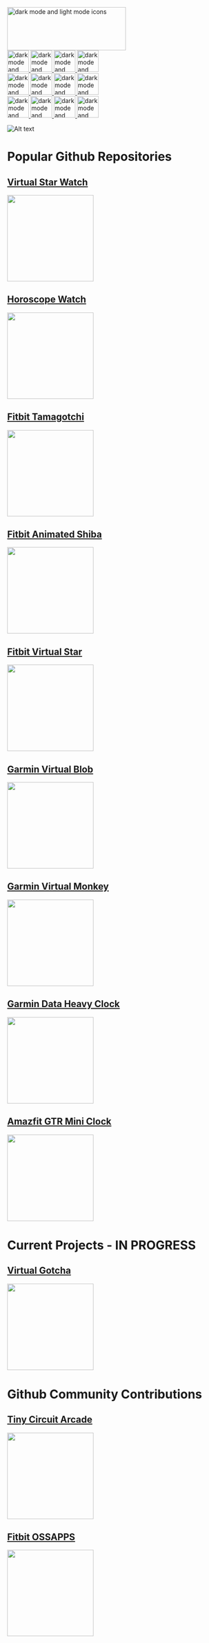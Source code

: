 

 </a>
<a href="https://www.linkedin.com/in/sarah-bass-a22465268/">
<picture>
  <source media="(prefers-color-scheme: dark)" srcset="https://github.com/SarahBass/SarahBass/assets/69780815/8c10c7c2-289b-4fb0-a1c5-028f4bd44d4e" width="275" height="100">
  <source media="(prefers-color-scheme: light)" srcset="https://github.com/SarahBass/Android-PlayStore-Icons/blob/main/GGSignature.png" width="275" height="100">
  <img alt="dark mode and light mode icons" src="https://github.com/SarahBass/SarahBass/assets/69780815/8c10c7c2-289b-4fb0-a1c5-028f4bd44d4e" width="275" height="100" >
</picture>
 </a>

</br>


<a href="https://gallery.fitbit.com/developer/850971bc-7265-471f-81f9-608d179f4ddd">
<picture>
  <source media="(prefers-color-scheme: dark)" srcset="https://sarahbass.github.io/images/facebook2x.png" width="50" height="50">
  <source media="(prefers-color-scheme: light)" srcset="https://github.com/SarahBass/Android-PlayStore-Icons/blob/main/GGFitbit.png" width="50" height="50">
  <img alt="dark mode and light mode icons" src="https://github.com/SarahBass/Android-PlayStore-Icons/blob/main/GGFitbit.png" width="50" height="50" >
</picture>
 </a>
 
<a href="https://github.com/SarahBass?tab=repositories">
<picture>
  <source media="(prefers-color-scheme: dark)" srcset="https://sarahbass.github.io/images/twitter2x.png" width="50" height="50">
  <source media="(prefers-color-scheme: light)" srcset="https://github.com/SarahBass/Android-PlayStore-Icons/blob/main/GGgithub.png" width="50" height="50">
  <img alt="dark mode and light mode icons" src="https://github.com/SarahBass/Android-PlayStore-Icons/blob/main/GGgithub.png" width="50" height="50" >
</picture>
 </a>
 
<a href="https://www.instagram.com/virtualpetstar/">
<picture>
  <source media="(prefers-color-scheme: dark)" srcset="https://sarahbass.github.io/images/instagram2x.png" width="50" height="50">
  <source media="(prefers-color-scheme: light)" srcset="https://github.com/SarahBass/Android-PlayStore-Icons/blob/main/GGInsta.png" width="50" height="50">
  <img alt="dark mode and light mode icons" src="https://github.com/SarahBass/Android-PlayStore-Icons/blob/main/GGInsta.png" width="50" height="50" >
</picture>
 </a>
 
<a href="https://apps.garmin.com/en-US/developer/f94e72b2-1bb1-4ad4-80ef-a1d38cd49c2c/apps">
<picture>
  <source media="(prefers-color-scheme: dark)" srcset="https://sarahbass.github.io/images/garminicon.png" width="50" height="50">
  <source media="(prefers-color-scheme: light)" srcset="https://github.com/SarahBass/Android-PlayStore-Icons/blob/main/GGGarmin.png" width="50" height="50">
  <img alt="dark mode and light mode icons" src="https://github.com/SarahBass/Android-PlayStore-Icons/blob/main/GGGarmin.png" width="50" height="50" >
</picture>
 </a>
 
 </br>
 
<a href="https://arcade.thumby.us/">
<picture>
  <source media="(prefers-color-scheme: dark)" srcset="https://sarahbass.github.io/images/tinycircuitslogo.png" width="50" height="50">
  <source media="(prefers-color-scheme: light)" srcset="https://github.com/SarahBass/Android-PlayStore-Icons/blob/main/GGtiny.png" width="50" height="50">
  <img alt="dark mode and light mode icons" src="https://github.com/SarahBass/Android-PlayStore-Icons/blob/main/GGtiny.png" width="50" height="50" >
</picture>
 </a>

<a href="https://play.google.com/store/apps/dev?id=8905289373249083173">
<picture>
  <source media="(prefers-color-scheme: dark)" srcset="https://sarahbass.github.io/images/googleicon.png" width="50" height="50">
  <source media="(prefers-color-scheme: light)" srcset="https://github.com/SarahBass/Android-PlayStore-Icons/blob/main/GGGoogle.png" width="50" height="50">
  <img alt="dark mode and light mode icons" src="https://github.com/SarahBass/Android-PlayStore-Icons/blob/main/GGGoogle.png" width="50" height="50" >
</picture>
 </a>
 
<a href="https://play.google.com/store/apps/details?id=com.academy.testwatch3">
<picture>
  <source media="(prefers-color-scheme: dark)" srcset="https://github.com/SarahBass/SarahBass.github.io/blob/main/images/wearosicon.png" width="50" height="50">
  <source media="(prefers-color-scheme: light)" srcset="https://github.com/SarahBass/Android-PlayStore-Icons/blob/main/GGWearOS.png" width="50" height="50">
  <img alt="dark mode and light mode icons" src="https://github.com/SarahBass/Android-PlayStore-Icons/blob/main/GGWearOS.png" width="50" height="50" >
</picture>
 </a>
 
<a href="https://www.youtube.com/@sarahbass30/videos">
<picture>
  <source media="(prefers-color-scheme: dark)" srcset="https://github.com/SarahBass/SarahBass.github.io/blob/main/images/youtube.png" width="50" height="50">
  <source media="(prefers-color-scheme: light)" srcset="https://github.com/SarahBass/Android-PlayStore-Icons/blob/main/GGYoutube.png" width="50" height="50">
  <img alt="dark mode and light mode icons" src="https://github.com/SarahBass/Android-PlayStore-Icons/blob/main/GGYoutube.png" width="50" height="50" >
</picture>
 </a>
 
  </br>
 
 <a href="https://learn.unity.com/u/sarahbass?tab=profile">
<picture>
  <source media="(prefers-color-scheme: dark)" srcset="https://github.com/SarahBass/SarahBass.github.io/blob/main/images/unityicon.png" width="50" height="50">
  <source media="(prefers-color-scheme: light)" srcset="https://github.com/SarahBass/Android-PlayStore-Icons/blob/main/GGUnity.png" width="50" height="50">
  <img alt="dark mode and light mode icons" src="https://github.com/SarahBass/Android-PlayStore-Icons/blob/main/GGUnity.png" width="50" height="50" >
</picture>
 </a>
 
 <a href="https://www.facer.io/u/SarahBass">
<picture>
  <source media="(prefers-color-scheme: dark)" srcset="https://github.com/SarahBass/SarahBass.github.io/blob/main/images/appleicon.png" width="50" height="50">
  <source media="(prefers-color-scheme: light)" srcset="https://github.com/SarahBass/Android-PlayStore-Icons/blob/main/GGApple.png" width="50" height="50">
  <img alt="dark mode and light mode icons" src="https://github.com/SarahBass/Android-PlayStore-Icons/blob/main/GGApple.png" width="50" height="50" >
</picture>
 </a>
 
  <a href="https://amazfitwatchfaces.com/ucp/748292">
<picture>
  <source media="(prefers-color-scheme: dark)" srcset="https://github.com/SarahBass/Android-PlayStore-Icons/blob/main/WAmazfit.png" width="50" height="50">
  <source media="(prefers-color-scheme: light)" srcset="https://github.com/SarahBass/Android-PlayStore-Icons/blob/main/GGAmazfit.png" width="50" height="50">
  <img alt="dark mode and light mode icons" src="https://github.com/SarahBass/Android-PlayStore-Icons/blob/main/GGAmazfit.png" width="50" height="50" >
</picture>
 </a>
 
 
  <a href="https://www.linkedin.com/in/sarah-bass-a22465268/">
<picture>
  <source media="(prefers-color-scheme: dark)" srcset="https://github.com/SarahBass/Android-PlayStore-Icons/blob/main/Wlinkedin.png" width="50" height="50">
  <source media="(prefers-color-scheme: light)" srcset="https://github.com/SarahBass/Android-PlayStore-Icons/blob/main/GGlinkedin.png" width="50" height="50">
  <img alt="dark mode and light mode icons" src="https://github.com/SarahBass/Android-PlayStore-Icons/blob/main/GGlinkedin.png" width="50" height="50" >
</picture>
 </a>
 
 
  </br>

![Alt text](https://github.com/SarahBass/VirtualPetMonkey/blob/main/animatedmonkeygif.png )



# Popular Github Repositories 

## [Virtual Star Watch](https://play.google.com/store/apps/details?id=com.academy.testwatch3)

[<img src="https://github.com/SarahBass/Android-PlayStore-Icons/blob/main/VSWatchIcon.png" width="200" height="200">](https://github.com/SarahBass/WearOS-Animated-Star-Watch)


## [Horoscope Watch](https://github.com/SarahBass/HoroscopeWatchAndroid/blob/main/README.md)

[<img src="https://github.com/SarahBass/Android-PlayStore-Icons/blob/main/HoroscopeWatch.png" width="200" height="200">](https://github.com/SarahBass/HoroscopeWatchAndroid/blob/main/README.md)

## [Fitbit Tamagotchi](https://gallery.fitbit.com/details/53f8ef1e-9c56-4699-8972-6f788f1710d1)

[<img src="https://github.com/SarahBass/Virtual-Pet-APP/raw/main/promo/Versa3_336_pixel_2%209.png" width="200" height="200">](https://github.com/SarahBass/Virtual-Pet-APP)

## [Fitbit Animated Shiba](https://gallery.fitbit.com/details/6e255398-2919-4268-9ee5-a7674c3e4637)

[<img src="https://github.com/SarahBass/VirtualPetShiba/raw/main/promo/Untitled_49%206.png" width="200" height="200">](https://github.com/SarahBass/VirtualPetShiba)

## [Fitbit Virtual Star](https://github.com/SarahBass/Season-Star-Pet-Fitbit-Clockface)

[<img src="https://github.com/SarahBass/StarWatchV3/raw/main/Versa3copy%208.png" width="200" height="200">](https://github.com/SarahBass/Season-Star-Pet-Fitbit-Clockface)

## [Garmin Virtual Blob](https://apps.garmin.com/en-US/developer/f94e72b2-1bb1-4ad4-80ef-a1d38cd49c2c/apps)

[<img src="https://services.garmin.com/appsLibraryBusinessServices_v0/rest/apps/03cb70fd-ce8f-410a-836e-94ad4648c5d8/icon/b0965b38-68fd-44e4-bea5-61debe880f50" width="200" height="200">](https://github.com/SarahBass/Virtual-Garmin-Pet)

## [Garmin Virtual Monkey](https://apps.garmin.com/en-US/developer/f94e72b2-1bb1-4ad4-80ef-a1d38cd49c2c/apps)

[<img src="https://services.garmin.com/appsLibraryBusinessServices_v0/rest/apps/5a0ab9df-301b-4d21-bfa8-1f0aaa8ce2bd/icon/3734c5bb-dadd-4ad7-b14c-6b32dfa37176" width="200" height="200">](https://github.com/SarahBass/VirtualPetMonkey)

## [Garmin Data Heavy Clock](https://apps.garmin.com/en-US/developer/f94e72b2-1bb1-4ad4-80ef-a1d38cd49c2c/apps)

[<img src="https://sarahbass.github.io/images/Untitled_95.png" width="200" height="200">](https://github.com/SarahBass/DataHeavyGarmin/blob/main/README.md)

## [Amazfit GTR Mini Clock](https://amazfitwatchfaces.com/ucp/748292)

[<img src="https://github.com/SarahBass/Zeppo-Pig-Watch/blob/main/zeppoexample.png" width="200" height="200">](https://github.com/SarahBass/Zeppo-Pig-Watch)




#  Current Projects - IN PROGRESS 

## [Virtual Gotcha](https://github.com/SarahBass/VirtualGotcha)

[<img src="https://raw.githubusercontent.com/SarahBass/VirtualGotcha/main/VirtualPetSteps/Watch%20Virtual%20Pet/Assets.xcassets/AppIcon.appiconset/Untitled%20112.png" width="200" height="200">](https://github.com/SarahBass/VirtualGotcha)

#  Github Community Contributions 

## [Tiny Circuit Arcade](https://github.com/TinyCircuits/TinyCircuits-Thumby-Games/tree/master/VirtualPet)

[<img src="https://m.media-amazon.com/images/I/710fHPZ7pDL._AC_SX679_.jpg" width="200" height="200">](https://github.com/TinyCircuits/TinyCircuits-Thumby-Games)

## [Fitbit OSSAPPS](https://github.com/Fitbit/ossapps)

[<img src="https://blog.ourcrowd.com/wp-content/uploads/2015/11/fitbit-logo.jpg" width="200" height="200">](https://github.com/Fitbit/ossapps)

